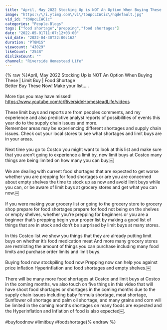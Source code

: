 ```yaml
---
title: "April, May 2022 Stocking Up is NOT An Option When Buying These | Limit Buy | Food Shortage"
image: "https:\/\/i.ytimg.com\/vi\/tbWpcLIWCic\/hqdefault.jpg"
vid_id: "tbWpcLIWCic"
categories: "People-Blogs"
tags: ["food shortage","prepping","food shortages"]
date: "2022-05-01T11:07:12+03:00"
vid_date: "2022-04-30T22:00:16Z"
duration: "PT8M1S"
viewcount: "43029"
likeCount: "2548"
dislikeCount: ""
channel: "Riverside Homestead Life"
---
```

{% raw %}April, May 2022 Stocking Up is NOT An Option When Buying These | Limit Buy | Food Shortage<br />Better Buy These Now! Make your list.....<br /><br />More tips you may have missed!<br /><a rel="nofollow" target="blank" href="https://www.youtube.com/c/RiversideHomesteadLife/videos">https://www.youtube.com/c/RiversideHomesteadLife/videos</a><br /><br />These limit buys and reports are from peoples comments, and my experience and also predictive analyst reports of possibilities of events this year do to the supply chain issues and more. <br />Remember areas may be experiencing different shortages and supply chain issues.  Check out your local stores to see what shortages and limit buys are in your areas.<br /><br />Next time you go to Costco you might want to look at this list and make sure that you aren’t going to experience a limit by, new limit buys at Costco many things are being limited on how many you can buy.￼<br /><br />We are dealing with current food shortages that are expected to get worse whether you are prepping for food shortages or are you are concerned about empty shelves the time to stock up as now and avoid limit buys while you can, or be aware of limit buys at grocery stores and get what you can now.￼ <br /><br />If you were making your grocery list or going to the grocery store to grocery shop prepare for food shortages prepare for food not being on the shelves or empty shelves, whether you’re prepping for beginners or you are a beginner that’s prepping begin your proper list by making a good list of things that are in stock and don’t be surprised by limit buys at many stores.<br /><br />In this Costco list we show you things that they are already putting limit buys on whether it’s food medication meat And more many grocery stores are restricting the amount of things you can purchase including many food limits and purchase order limits and limit buys.<br /><br />Buying food now stockpiling food now Prepping now can help you against price inflation Hyperinflation and food shortages and empty shelves.￼<br /><br />There will be many more food shortages at Costco and limit buys at Costco in the coming months, we also touch on five things in this video that will have shoot food shortages or shortages in the coming months due to the supply chain issues including baby formula shortage, meat shortage, Sunflower oil shortage and palm oil shortage, and many grains and corn will be limited in the coming months shortages on many foods are expected and the Hyperinflation and Inflation of food is also expected￼.<br /><br />#buyfoodnow #limitbuy #foodshortage{% endraw %}
